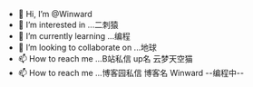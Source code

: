 

- 👋 Hi, I’m @Winward
- 👀 I’m interested in ...二刺猿
- 🌱 I’m currently learning ...编程
- 💞️ I’m looking to collaborate on ...地球
- 📫 How to reach me ...B站私信 up名 云梦天空猫 
- 📫 How to reach me ...博客园私信 博客名 Winward 
--编程中--
